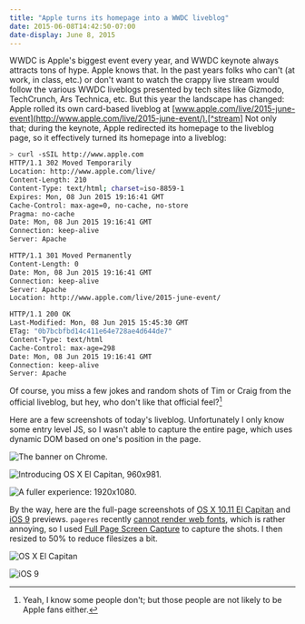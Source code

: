 ```yaml
---
title: "Apple turns its homepage into a WWDC liveblog"
date: 2015-06-08T14:42:50-07:00
date-display: June 8, 2015
---
```


WWDC is Apple's biggest event every year, and WWDC keynote always attracts tons of hype. Apple knows that. In the past years folks who can't (at work, in class, etc.) or don't want to watch the crappy live stream would follow the various WWDC liveblogs presented by tech sites like Gizmodo, TechCrunch, Ars Technica, etc. But this year the landscape has changed: Apple rolled its own card-based liveblog at [www.apple.com/live/2015-june-event](http://www.apple.com/live/2015-june-event/).[^stream] Not only that; during the keynote, Apple redirected its homepage to the liveblog page, so it effectively turned its homepage into a liveblog:

[^stream]: The crappy live stream is still there, but thankfully you wouldn't see it if you're on a browser other than Safari. Just look the screenshot of the banner.

```zsh
> curl -sSIL http://www.apple.com
HTTP/1.1 302 Moved Temporarily
Location: http://www.apple.com/live/
Content-Length: 210
Content-Type: text/html; charset=iso-8859-1
Expires: Mon, 08 Jun 2015 19:16:41 GMT
Cache-Control: max-age=0, no-cache, no-store
Pragma: no-cache
Date: Mon, 08 Jun 2015 19:16:41 GMT
Connection: keep-alive
Server: Apache

HTTP/1.1 301 Moved Permanently
Content-Length: 0
Date: Mon, 08 Jun 2015 19:16:41 GMT
Connection: keep-alive
Server: Apache
Location: http://www.apple.com/live/2015-june-event/

HTTP/1.1 200 OK
Last-Modified: Mon, 08 Jun 2015 15:45:30 GMT
ETag: "0b7bcbfbd14c411e64e728ae4d644de7"
Content-Type: text/html
Cache-Control: max-age=298
Date: Mon, 08 Jun 2015 19:16:41 GMT
Connection: keep-alive
Server: Apache
```

Of course, you miss a few jokes and random shots of Tim or Craig from the official liveblog, but hey, who don't like that official feel?[^official]

[^official]: Yeah, I know some people don't; but those people are not likely to be Apple fans either.

Here are a few screenshots of today's liveblog. Unfortunately I only know some entry level JS, so I wasn't able to capture the entire page, which uses dynamic DOM based on one's position in the page.

![The banner on Chrome.](/img/20150608-wwdc-2015-banner.png)

![Introducing OS X El Capitan, 960x981.](/img/20150608-wwdc-2015-liveblog-960x981.png)

![A fuller experience: 1920x1080.](/img/20150608-wwdc-2015-liveblog-1920x1080.png)

By the way, here are the full-page screenshots of [OS X 10.11 El Capitan](http://www.apple.com/osx/elcapitan-preview/) and [iOS 9](http://www.apple.com/ios/ios9-preview/) previews. `pageres` recently [cannot render web fonts](https://github.com/sindresorhus/pageres/issues/174), which is rather annoying, so I used [Full Page Screen Capture](https://github.com/mrcoles/full-page-screen-capture-chrome-extension) to capture the shots. I then resized to 50% to reduce filesizes a bit.

![[OS X El Capitan](http://www.apple.com/osx/elcapitan-preview/)](/img/20150608-osx-el-capitan-preview-1920x1080-50%25.png)

![[iOS 9](http://www.apple.com/ios/ios9-preview/)](/img/20150608-ios-9-preview-1920x1080-50%25.png)

